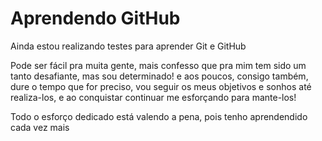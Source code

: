 # Aprendendo GitHub
 Ainda estou realizando testes para aprender Git e GitHub

 Pode ser fácil pra muita gente, mais confesso que pra mim tem sido um tanto desafiante, 
 mas sou determinado! e aos poucos, consigo também, dure o tempo que for preciso, vou seguir os meus
 objetivos e sonhos até realiza-los, e ao conquistar continuar me esforçando para mante-los! 

Todo o esforço dedicado está valendo a pena, pois tenho aprendendido cada vez mais
